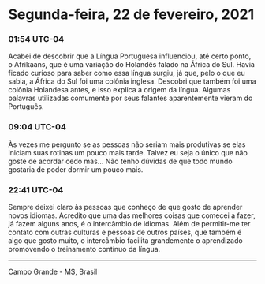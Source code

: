 # Segunda-feira, 22 de fevereiro, 2021

### 01:54 UTC-04

Acabei de descobrir que a Língua Portuguesa influenciou, até certo ponto, o Afrikaans,
que é uma variação do Holandês falado na África do Sul. Havia ficado curioso para
saber como essa língua surgiu, já que, pelo o que eu sabia, a África do Sul foi
uma colônia inglesa. Descobri que também foi uma colônia Holandesa antes, e isso
explica a origem da língua. Algumas palavras utilizadas comumente por seus falantes
aparentemente vieram do Português.

### 09:04 UTC-04

Às vezes me pergunto se as pessoas não seriam mais produtivas se elas iniciam suas
rotinas um pouco mais tarde. Talvez eu seja o único que não goste de acordar cedo
mas... Não tenho dúvidas de que todo mundo gostaria de poder dormir um pouco mais.

### 22:41 UTC-04

Sempre deixei claro às pessoas que conheço de que gosto de aprender novos idiomas.
Acredito que uma das melhores coisas que comecei a fazer, já fazem alguns anos,
é o intercâmbio de idiomas. Além de permitir-me ter contato com outras culturas
e pessoas de outros países, que também é algo que gosto muito, o intercâmbio facilita
grandemente o aprendizado promovendo o treinamento contínuo da língua.

---

Campo Grande - MS, Brasil

